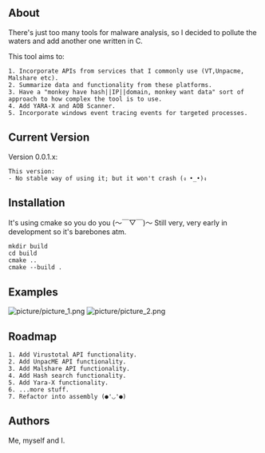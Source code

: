 ## About 
There's just too many tools for malware analysis, so I decided to pollute the waters and add another one written in C. 

This tool aims to:

    1. Incorporate APIs from services that I commonly use (VT,Unpacme, Malshare etc).
    2. Summarize data and functionality from these platforms.
    3. Have a "monkey have hash||IP||domain, monkey want data" sort of approach to how complex the tool is to use.
    4. Add YARA-X and AOB Scanner.
    5. Incorporate windows event tracing events for targeted processes.


## Current Version
Version 0.0.1.x:
```
This version: 
- No stable way of using it; but it won't crash (ง •_•)ง
```

## Installation
It's using cmake so you do you (～￣▽￣)～ Still very, very early in development so it's barebones atm.
```
mkdir build
cd build
cmake ..
cmake --build .
```
## Examples

![picture/picture_1.png](https://github.com/0xMishee/malware_context/blob/main/pictures/picture_1.png)
![picture/picture_2.png](https://github.com/0xMishee/malware_context/blob/main/pictures/picture_2.png)


## Roadmap
    1. Add Virustotal API functionality.
    2. Add UnpacME API functionality. 
    3. Add Malshare API functionality.
    4. Add Hash search functionality.
    5. Add Yara-X functionality.
    6. ...more stuff. 
    7. Refactor into assembly (●'◡'●)

## Authors

Me, myself and I. 

